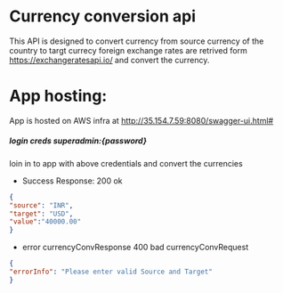 # Currency conversion api
This API is designed to convert currency from source currency of the country to targt currecy 
foreign exchange rates are retrived form https://exchangeratesapi.io/ and convert the currency.

# App hosting:
App is hosted on  AWS infra at http://35.154.7.59:8080/swagger-ui.html#  
##### login creds superadmin:{password}
loin in to app with above credentials and convert the currencies 

* Success Response: 200 ok
```json
{
"source": "INR",
"target": "USD",
"value":"40000.00"
}
```
* error currencyConvResponse 400 bad currencyConvRequest
```json
{
"errorInfo": "Please enter valid Source and Target"
}
```
